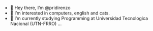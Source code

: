 - 👋 Hey there, I’m @pridirenzo
- 👀 I’m interested in computers, english and cats.
- 🌱 I’m currently studying Programming at Universidad Tecnologica Nacional (UTN-FRRO) ...


<!---
pridirenzo/pridirenzo is a ✨ special ✨ repository because its `README.md` (this file) appears on your GitHub profile.
You can click the Preview link to take a look at your changes.
--->
